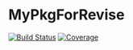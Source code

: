 # MyPkgForRevise

[![Build Status](https://ci.appveyor.com/api/projects/status/github/kreikrei/MyPkgForRevise.jl?svg=true)](https://ci.appveyor.com/project/kreikrei/MyPkgForRevise-jl)
[![Coverage](https://codecov.io/gh/kreikrei/MyPkgForRevise.jl/branch/master/graph/badge.svg)](https://codecov.io/gh/kreikrei/MyPkgForRevise.jl)

